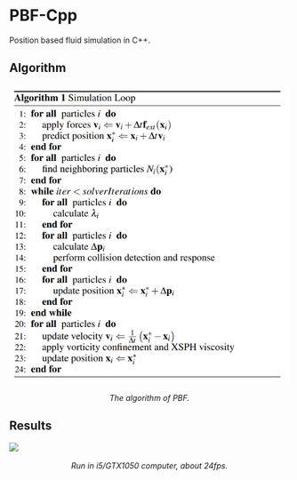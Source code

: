 # PBF-Cpp
Position based fluid simulation in C++.

## Algorithm
<img src="algorithm.png" />
<p align="center"><i>The algorithm of PBF.</i></p>

## Results
<img src="pbf.gif" />
<p align="center"><i>Run in i5/GTX1050 computer, about 24fps.</i></p>
